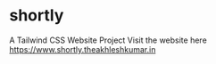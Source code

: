 # shortly
A Tailwind CSS Website Project
Visit the website here https://www.shortly.theakhleshkumar.in
